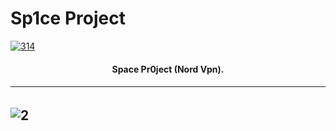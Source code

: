 # Sp1ce Project
[![314](https://s13.gifyu.com/images/SCStT.png)](https://shorturl.at/EY247)

</a>
<h4 align="center">Space Pr0ject (Nord Vpn).</h4>
<h6 align="center">
  <p align="center">

--- 
![2](https://d15shllkswkct0.cloudfront.net/wp-content/blogs.dir/1/files/2022/04/NordVPN-Moblel.jpg)
--- 
